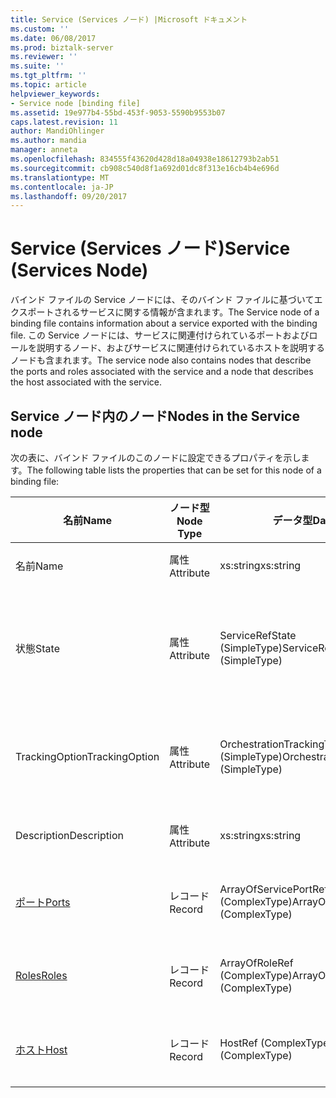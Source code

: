 ```yaml
---
title: Service (Services ノード) |Microsoft ドキュメント
ms.custom: ''
ms.date: 06/08/2017
ms.prod: biztalk-server
ms.reviewer: ''
ms.suite: ''
ms.tgt_pltfrm: ''
ms.topic: article
helpviewer_keywords:
- Service node [binding file]
ms.assetid: 19e977b4-55bd-453f-9053-5590b9553b07
caps.latest.revision: 11
author: MandiOhlinger
ms.author: mandia
manager: anneta
ms.openlocfilehash: 834555f43620d428d18a04938e18612793b2ab51
ms.sourcegitcommit: cb908c540d8f1a692d01dc8f313e16cb4b4e696d
ms.translationtype: MT
ms.contentlocale: ja-JP
ms.lasthandoff: 09/20/2017
---
```

# <a name="service-services-node"></a><span data-ttu-id="fe6bb-102">Service (Services ノード)</span><span class="sxs-lookup"><span data-stu-id="fe6bb-102">Service (Services Node)</span></span>
<span data-ttu-id="fe6bb-103">バインド ファイルの Service ノードには、そのバインド ファイルに基づいてエクスポートされるサービスに関する情報が含まれます。</span><span class="sxs-lookup"><span data-stu-id="fe6bb-103">The Service node of a binding file contains information about a service exported with the binding file.</span></span> <span data-ttu-id="fe6bb-104">この Service ノードには、サービスに関連付けられているポートおよびロールを説明するノード、およびサービスに関連付けられているホストを説明するノードも含まれます。</span><span class="sxs-lookup"><span data-stu-id="fe6bb-104">The service node also contains nodes that describe the ports and roles associated with the service and a node that describes the host associated with the service.</span></span>  
  
## <a name="nodes-in-the-service-node"></a><span data-ttu-id="fe6bb-105">Service ノード内のノード</span><span class="sxs-lookup"><span data-stu-id="fe6bb-105">Nodes in the Service node</span></span>  
 <span data-ttu-id="fe6bb-106">次の表に、バインド ファイルのこのノードに設定できるプロパティを示します。</span><span class="sxs-lookup"><span data-stu-id="fe6bb-106">The following table lists the properties that can be set for this node of a binding file:</span></span>  
  
|<span data-ttu-id="fe6bb-107">**名前**</span><span class="sxs-lookup"><span data-stu-id="fe6bb-107">**Name**</span></span>|<span data-ttu-id="fe6bb-108">**ノード型**</span><span class="sxs-lookup"><span data-stu-id="fe6bb-108">**Node Type**</span></span>|<span data-ttu-id="fe6bb-109">**データ型**</span><span class="sxs-lookup"><span data-stu-id="fe6bb-109">**Data Type**</span></span>|<span data-ttu-id="fe6bb-110">**Description**</span><span class="sxs-lookup"><span data-stu-id="fe6bb-110">**Description**</span></span>|<span data-ttu-id="fe6bb-111">**制限**</span><span class="sxs-lookup"><span data-stu-id="fe6bb-111">**Restrictions**</span></span>|<span data-ttu-id="fe6bb-112">**コメント**</span><span class="sxs-lookup"><span data-stu-id="fe6bb-112">**Comments**</span></span>|  
|--------------|-------------------|-------------------|---------------------|----------------------|------------------|  
|<span data-ttu-id="fe6bb-113">名前</span><span class="sxs-lookup"><span data-stu-id="fe6bb-113">Name</span></span>|<span data-ttu-id="fe6bb-114">属性</span><span class="sxs-lookup"><span data-stu-id="fe6bb-114">Attribute</span></span>|<span data-ttu-id="fe6bb-115">xs:string</span><span class="sxs-lookup"><span data-stu-id="fe6bb-115">xs:string</span></span>|<span data-ttu-id="fe6bb-116">サービスの名前を指定します。</span><span class="sxs-lookup"><span data-stu-id="fe6bb-116">Specifies the name of the service.</span></span>|<span data-ttu-id="fe6bb-117">必須</span><span class="sxs-lookup"><span data-stu-id="fe6bb-117">Required</span></span>|<span data-ttu-id="fe6bb-118">既定値: 空</span><span class="sxs-lookup"><span data-stu-id="fe6bb-118">Default value: empty</span></span>|  
|<span data-ttu-id="fe6bb-119">状態</span><span class="sxs-lookup"><span data-stu-id="fe6bb-119">State</span></span>|<span data-ttu-id="fe6bb-120">属性</span><span class="sxs-lookup"><span data-stu-id="fe6bb-120">Attribute</span></span>|<span data-ttu-id="fe6bb-121">ServiceRefState (SimpleType)</span><span class="sxs-lookup"><span data-stu-id="fe6bb-121">ServiceRefState (SimpleType)</span></span>|<span data-ttu-id="fe6bb-122">サービスの状態を指定します。</span><span class="sxs-lookup"><span data-stu-id="fe6bb-122">Specifies the state of the service.</span></span>|<span data-ttu-id="fe6bb-123">必須</span><span class="sxs-lookup"><span data-stu-id="fe6bb-123">Required</span></span>|<span data-ttu-id="fe6bb-124">既定値: 既定</span><span class="sxs-lookup"><span data-stu-id="fe6bb-124">Default value: Default</span></span><br /><br /> <span data-ttu-id="fe6bb-125">有効な値は次のとおりです。</span><span class="sxs-lookup"><span data-stu-id="fe6bb-125">Possible values include:</span></span><br /><br /> <span data-ttu-id="fe6bb-126">-既定値します。</span><span class="sxs-lookup"><span data-stu-id="fe6bb-126">-   Default</span></span><br /><span data-ttu-id="fe6bb-127">-参加解除</span><span class="sxs-lookup"><span data-stu-id="fe6bb-127">-   Unenlisted</span></span><br /><span data-ttu-id="fe6bb-128">参加しています。</span><span class="sxs-lookup"><span data-stu-id="fe6bb-128">-   Enlisted</span></span><br /><span data-ttu-id="fe6bb-129">-開始</span><span class="sxs-lookup"><span data-stu-id="fe6bb-129">-   Started</span></span>|  
|<span data-ttu-id="fe6bb-130">TrackingOption</span><span class="sxs-lookup"><span data-stu-id="fe6bb-130">TrackingOption</span></span>|<span data-ttu-id="fe6bb-131">属性</span><span class="sxs-lookup"><span data-stu-id="fe6bb-131">Attribute</span></span>|<span data-ttu-id="fe6bb-132">OrchestrationTrackingTypes (SimpleType)</span><span class="sxs-lookup"><span data-stu-id="fe6bb-132">OrchestrationTrackingTypes (SimpleType)</span></span>|<span data-ttu-id="fe6bb-133">サービスのメッセージ追跡オプションを指定します。</span><span class="sxs-lookup"><span data-stu-id="fe6bb-133">Specifies the message tracking options for the service.</span></span>|<span data-ttu-id="fe6bb-134">必須</span><span class="sxs-lookup"><span data-stu-id="fe6bb-134">Required</span></span>|<span data-ttu-id="fe6bb-135">既定値: なし</span><span class="sxs-lookup"><span data-stu-id="fe6bb-135">Default value: none</span></span><br /><br /> <span data-ttu-id="fe6bb-136">使用可能な値で使用できる、 [Microsoft.BizTalk.ExplorerOM.OrchestrationTrackingTypes](http://msdn.microsoft.com/library/microsoft.biztalk.explorerom.orchestrationtrackingtypes.aspx)列挙します。</span><span class="sxs-lookup"><span data-stu-id="fe6bb-136">Possible values include those available in the [Microsoft.BizTalk.ExplorerOM.OrchestrationTrackingTypes](http://msdn.microsoft.com/library/microsoft.biztalk.explorerom.orchestrationtrackingtypes.aspx) enumeration.</span></span>|  
|<span data-ttu-id="fe6bb-137">Description</span><span class="sxs-lookup"><span data-stu-id="fe6bb-137">Description</span></span>|<span data-ttu-id="fe6bb-138">属性</span><span class="sxs-lookup"><span data-stu-id="fe6bb-138">Attribute</span></span>|<span data-ttu-id="fe6bb-139">xs:string</span><span class="sxs-lookup"><span data-stu-id="fe6bb-139">xs:string</span></span>|<span data-ttu-id="fe6bb-140">サービスの説明を指定します。</span><span class="sxs-lookup"><span data-stu-id="fe6bb-140">Specifies a description for the service.</span></span>|<span data-ttu-id="fe6bb-141">任意</span><span class="sxs-lookup"><span data-stu-id="fe6bb-141">Not required</span></span>|<span data-ttu-id="fe6bb-142">既定値: 空</span><span class="sxs-lookup"><span data-stu-id="fe6bb-142">Default value: empty</span></span>|  
|[<span data-ttu-id="fe6bb-143">ポート</span><span class="sxs-lookup"><span data-stu-id="fe6bb-143">Ports</span></span>](../core/ports-service-node.md)|<span data-ttu-id="fe6bb-144">レコード</span><span class="sxs-lookup"><span data-stu-id="fe6bb-144">Record</span></span>|<span data-ttu-id="fe6bb-145">ArrayOfServicePortRef (ComplexType)</span><span class="sxs-lookup"><span data-stu-id="fe6bb-145">ArrayOfServicePortRef (ComplexType)</span></span>|<span data-ttu-id="fe6bb-146">サービスにバインドされたポートのコンテナー ノードです。</span><span class="sxs-lookup"><span data-stu-id="fe6bb-146">Container node for the ports bound to the service.</span></span>|<span data-ttu-id="fe6bb-147">任意</span><span class="sxs-lookup"><span data-stu-id="fe6bb-147">Not required</span></span>|<span data-ttu-id="fe6bb-148">既定値: なし</span><span class="sxs-lookup"><span data-stu-id="fe6bb-148">Default value: none</span></span>|  
|[<span data-ttu-id="fe6bb-149">Roles</span><span class="sxs-lookup"><span data-stu-id="fe6bb-149">Roles</span></span>](../core/roles-service-node.md)|<span data-ttu-id="fe6bb-150">レコード</span><span class="sxs-lookup"><span data-stu-id="fe6bb-150">Record</span></span>|<span data-ttu-id="fe6bb-151">ArrayOfRoleRef (ComplexType)</span><span class="sxs-lookup"><span data-stu-id="fe6bb-151">ArrayOfRoleRef (ComplexType)</span></span>|<span data-ttu-id="fe6bb-152">サービスにバインドされたロールのコンテナー ノードです。</span><span class="sxs-lookup"><span data-stu-id="fe6bb-152">Container node for the roles bound to the service.</span></span>|<span data-ttu-id="fe6bb-153">任意</span><span class="sxs-lookup"><span data-stu-id="fe6bb-153">Not required</span></span>|<span data-ttu-id="fe6bb-154">既定値: なし</span><span class="sxs-lookup"><span data-stu-id="fe6bb-154">Default value: none</span></span>|  
|[<span data-ttu-id="fe6bb-155">ホスト</span><span class="sxs-lookup"><span data-stu-id="fe6bb-155">Host</span></span>](../core/host-service-node.md)|<span data-ttu-id="fe6bb-156">レコード</span><span class="sxs-lookup"><span data-stu-id="fe6bb-156">Record</span></span>|<span data-ttu-id="fe6bb-157">HostRef (ComplexType)</span><span class="sxs-lookup"><span data-stu-id="fe6bb-157">HostRef (ComplexType)</span></span>|<span data-ttu-id="fe6bb-158">サービスにバインドされたホストのコンテナー ノードです。</span><span class="sxs-lookup"><span data-stu-id="fe6bb-158">Container node for the host bound to the service.</span></span>|<span data-ttu-id="fe6bb-159">必須</span><span class="sxs-lookup"><span data-stu-id="fe6bb-159">Required</span></span>|<span data-ttu-id="fe6bb-160">既定値: なし</span><span class="sxs-lookup"><span data-stu-id="fe6bb-160">Default value: none</span></span>|